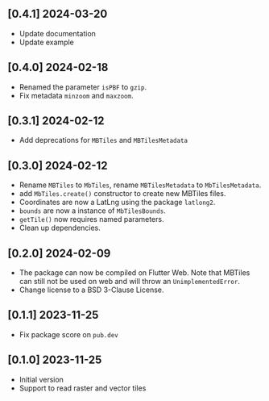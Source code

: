 ## [0.4.1] 2024-03-20

- Update documentation
- Update example


## [0.4.0] 2024-02-18

- Renamed the parameter `isPBF` to `gzip`.
- Fix metadata `minzoom` and `maxzoom`.

## [0.3.1] 2024-02-12

- Add deprecations for `MBTiles` and `MBTilesMetadata`

## [0.3.0] 2024-02-12

- Rename `MBTiles` to `MbTiles`, rename `MBTilesMetadata` to `MbTilesMetadata`.
- add `MbTiles.create()` constructor to create new MBTiles files.
- Coordinates are now a LatLng using the package `latlong2`.
- `bounds` are now a instance of `MbTilesBounds`.
- `getTile()` now requires named parameters.
- Clean up dependencies.

## [0.2.0] 2024-02-09

- The package can now be compiled on Flutter Web. Note that MBTiles can still
  not be used on web and will throw an `UnimplementedError`.
- Change license to a BSD 3-Clause License.

## [0.1.1] 2023-11-25

- Fix package score on `pub.dev`

## [0.1.0] 2023-11-25

- Initial version
- Support to read raster and vector tiles
